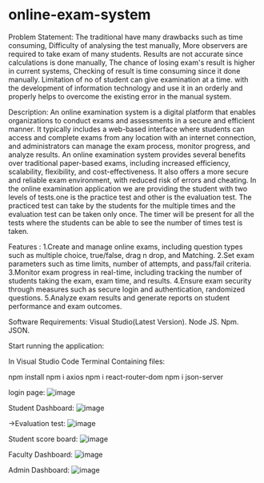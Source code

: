 # online-exam-system
Problem Statement:
             The traditional have many drawbacks such as time consuming, Difficulty of analysing the test manually, More observers are required to take exam of many students. Results are not accurate since calculations is done manually, The chance of losing exam's result is higher in current systems, Checking of result is time consuming since it done manually. Limitation of no of student can give examination at a time. with the development of information technology and use it in an orderly and properly helps to overcome the existing error in the manual system. 


Description:
	An online examination system is a digital platform that enables organizations to conduct exams and assessments in a secure and efficient manner. It typically includes a web-based interface where students can access and complete exams from any location with an internet connection, and administrators can manage the exam process, monitor progress, and analyze results. An online examination system provides several benefits over traditional paper-based exams, including increased efficiency, scalability, flexibility, and cost-effectiveness. It also offers a more secure and reliable exam environment, with reduced risk of errors and cheating. In the online examination application we are providing the student with two levels of tests.one is the practice test and other is the evaluation test. The practiced test can take by the students for the multiple times and the evaluation test can be taken only once. The timer will be present for all the tests where the students can be able to see the number of times test is taken.

Features :
1.Create and manage online exams, including question types such as multiple choice, true/false, drag n drop, and Matching.
2.Set exam parameters such as time limits, number of attempts, and pass/fail criteria.
3.Monitor exam progress in real-time, including tracking the number of students taking the exam, exam time, and results.
4.Ensure exam security through measures such as secure login and authentication, randomized questions.
5.Analyze exam results and generate reports on student performance and exam outcomes.


Software Requirements:
Visual Studio(Latest Version).
Node JS.
Npm.
JSON.

Start running the application:

In Visual Studio Code Terminal Containing files:

npm install
npm i axios
npm i react-router-dom
npm i json-server

login page:
![image](https://user-images.githubusercontent.com/86471322/231474077-8892e4bc-c82a-4855-9c6d-da1fdf06b9dc.png)

Student Dashboard:
![image](https://user-images.githubusercontent.com/86471322/231474295-802ec4ca-f908-4901-b68f-058338c317b7.png)

->Evaluation test:
![image](https://user-images.githubusercontent.com/86471322/231474629-10502b57-7db7-43ab-af59-83ebfd82a59e.png)

Student score board:
![image](https://user-images.githubusercontent.com/86471322/231474847-a944ff18-53c5-4255-b12d-6e537a297ccc.png)

Faculty Dashboard:
![image](https://user-images.githubusercontent.com/86471322/231475121-3c50f5cc-f8b9-4d70-8f0d-b5489e944c02.png)

Admin Dashboard:
![image](https://user-images.githubusercontent.com/86471322/231475307-e5d17fef-4b46-440d-8072-4938dd9e31c7.png)




